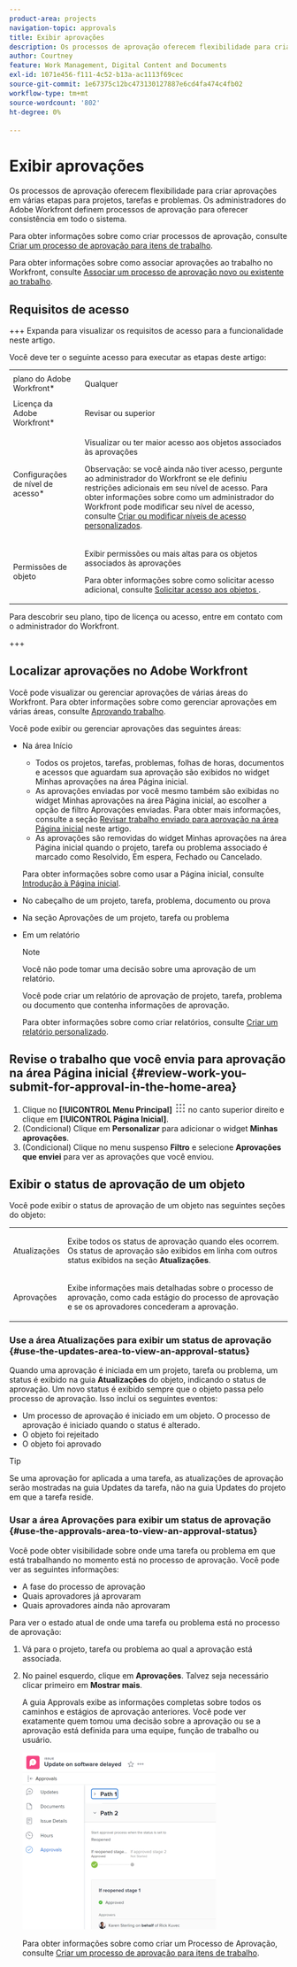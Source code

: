 ```yaml
---
product-area: projects
navigation-topic: approvals
title: Exibir aprovações
description: Os processos de aprovação oferecem flexibilidade para criar aprovações em várias etapas para projetos, tarefas e problemas. Os administradores do Adobe Workfront definem processos de aprovação para oferecer consistência em todo o sistema.
author: Courtney
feature: Work Management, Digital Content and Documents
exl-id: 1071e456-f111-4c52-b13a-ac1113f69cec
source-git-commit: 1e67375c12bc473130127887e6cd4fa474c4fb02
workflow-type: tm+mt
source-wordcount: '802'
ht-degree: 0%

---
```


# Exibir aprovações

Os processos de aprovação oferecem flexibilidade para criar aprovações em várias etapas para projetos, tarefas e problemas. Os administradores do Adobe Workfront definem processos de aprovação para oferecer consistência em todo o sistema.

Para obter informações sobre como criar processos de aprovação, consulte [Criar um processo de aprovação para itens de trabalho](../../administration-and-setup/customize-workfront/configure-approval-milestone-processes/create-approval-processes.md).

Para obter informações sobre como associar aprovações ao trabalho no Workfront, consulte [Associar um processo de aprovação novo ou existente ao trabalho](../../review-and-approve-work/manage-approvals/associate-approval-with-work.md).

## Requisitos de acesso

+++ Expanda para visualizar os requisitos de acesso para a funcionalidade neste artigo.

Você deve ter o seguinte acesso para executar as etapas deste artigo:

<table style="table-layout:auto"> 
 <col> 
 <col> 
 <tbody> 
  <tr> 
   <td role="rowheader">plano do Adobe Workfront*</td> 
   <td> <p>Qualquer</p> </td> 
  </tr> 
  <tr> 
   <td role="rowheader">Licença da Adobe Workfront*</td> 
   <td> <p>Revisar ou superior</p> </td> 
  </tr> 
  <tr> 
   <td role="rowheader">Configurações de nível de acesso*</td> 
   <td> <p>Visualizar ou ter maior acesso aos objetos associados às aprovações</p> <p>Observação: se você ainda não tiver acesso, pergunte ao administrador do Workfront se ele definiu restrições adicionais em seu nível de acesso. Para obter informações sobre como um administrador do Workfront pode modificar seu nível de acesso, consulte <a href="../../administration-and-setup/add-users/configure-and-grant-access/create-modify-access-levels.md" class="MCXref xref">Criar ou modificar níveis de acesso personalizados</a>.</p> </td> 
  </tr> 
  <tr> 
   <td role="rowheader">Permissões de objeto</td> 
   <td> <p>Exibir permissões ou mais altas para os objetos associados às aprovações</p> <p>Para obter informações sobre como solicitar acesso adicional, consulte <a href="../../workfront-basics/grant-and-request-access-to-objects/request-access.md" class="MCXref xref">Solicitar acesso aos objetos </a>.</p> </td> 
  </tr> 
 </tbody> 
</table>

Para descobrir seu plano, tipo de licença ou acesso, entre em contato com o administrador do Workfront.

+++

## Localizar aprovações no Adobe Workfront

Você pode visualizar ou gerenciar aprovações de várias áreas do Workfront. Para obter informações sobre como gerenciar aprovações em várias áreas, consulte [Aprovando trabalho](../../review-and-approve-work/manage-approvals/approving-work.md).

Você pode exibir ou gerenciar aprovações das seguintes áreas:

* Na área Início

   * Todos os projetos, tarefas, problemas, folhas de horas, documentos e acessos que aguardam sua aprovação são exibidos no widget Minhas aprovações na área Página inicial.
   * As aprovações enviadas por você mesmo também são exibidas no widget Minhas aprovações na área Página inicial, ao escolher a opção de filtro Aprovações enviadas. Para obter mais informações, consulte a seção [Revisar trabalho enviado para aprovação na área Página inicial](#review-work-you-submit-for-approval-in-the-home-area) neste artigo.
   * As aprovações são removidas do widget Minhas aprovações na área Página inicial quando o projeto, tarefa ou problema associado é marcado como Resolvido, Em espera, Fechado ou Cancelado.

  Para obter informações sobre como usar a Página inicial, consulte [Introdução à Página inicial](../../workfront-basics/using-home/using-the-home-area/get-started-with-home.md).

* No cabeçalho de um projeto, tarefa, problema, documento ou prova
* Na seção Aprovações de um projeto, tarefa ou problema
* Em um relatório

  >[!NOTE]
  >
  >Você não pode tomar uma decisão sobre uma aprovação de um relatório.

  Você pode criar um relatório de aprovação de projeto, tarefa, problema ou documento que contenha informações de aprovação.

  Para obter informações sobre como criar relatórios, consulte [Criar um relatório personalizado](../../reports-and-dashboards/reports/creating-and-managing-reports/create-custom-report.md).

## Revise o trabalho que você envia para aprovação na área Página inicial {#review-work-you-submit-for-approval-in-the-home-area}

1. Clique no **[!UICONTROL Menu Principal]** ![Ícone do Menu Principal](assets/main-menu-icon.png) no canto superior direito e clique em **[!UICONTROL Página Inicial]**.
1. (Condicional) Clique em **Personalizar** para adicionar o widget **Minhas aprovações**.
1. (Condicional) Clique no menu suspenso **Filtro** e selecione **Aprovações que enviei** para ver as aprovações que você enviou.


## Exibir o status de aprovação de um objeto

Você pode exibir o status de aprovação de um objeto nas seguintes seções do objeto:

<table style="table-layout:auto"> 
 <col> 
 <col> 
 <tbody> 
  <tr> 
   <td role="rowheader">Atualizações </td> 
   <td> <p>Exibe todos os status de aprovação quando eles ocorrem. Os status de aprovação são exibidos em linha com outros status exibidos na seção <strong>Atualizações</strong>.</p> </td> 
  </tr> 
  <tr> 
   <td role="rowheader">Aprovações</td> 
   <td> <p>Exibe informações mais detalhadas sobre o processo de aprovação, como cada estágio do processo de aprovação e se os aprovadores concederam a aprovação.</p> </td> 
  </tr> 
 </tbody> 
</table>

### Use a área Atualizações para exibir um status de aprovação {#use-the-updates-area-to-view-an-approval-status}

Quando uma aprovação é iniciada em um projeto, tarefa ou problema, um status é exibido na guia **Atualizações** do objeto, indicando o status de aprovação. Um novo status é exibido sempre que o objeto passa pelo processo de aprovação. Isso inclui os seguintes eventos:

* Um processo de aprovação é iniciado em um objeto. O processo de aprovação é iniciado quando o status é alterado.
* O objeto foi rejeitado
* O objeto foi aprovado

>[!TIP]
>
>Se uma aprovação for aplicada a uma tarefa, as atualizações de aprovação serão mostradas na guia Updates da tarefa, não na guia Updates do projeto em que a tarefa reside.

### Usar a área Aprovações para exibir um status de aprovação {#use-the-approvals-area-to-view-an-approval-status}

Você pode obter visibilidade sobre onde uma tarefa ou problema em que está trabalhando no momento está no processo de aprovação. Você pode ver as seguintes informações:

* A fase do processo de aprovação
* Quais aprovadores já aprovaram
* Quais aprovadores ainda não aprovaram

Para ver o estado atual de onde uma tarefa ou problema está no processo de aprovação:

1. Vá para o projeto, tarefa ou problema ao qual a aprovação está associada.
1. No painel esquerdo, clique em **Aprovações**. Talvez seja necessário clicar primeiro em **Mostrar mais**.

   A guia Approvals exibe as informações completas sobre todos os caminhos e estágios de aprovação anteriores. Você pode ver exatamente quem tomou uma decisão sobre a aprovação ou se a aprovação está definida para uma equipe, função de trabalho ou usuário.

   ![Guia Aprovações expandida](assets/approvals-tab-expanded-on-issue-nwe-350x320.png)

   Para obter informações sobre como criar um Processo de Aprovação, consulte [Criar um processo de aprovação para itens de trabalho](../../administration-and-setup/customize-workfront/configure-approval-milestone-processes/create-approval-processes.md).
